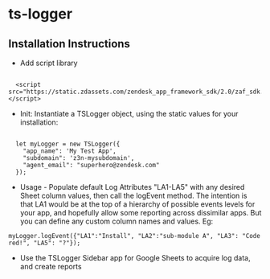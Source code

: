 # ts-logger
## Installation Instructions

- Add script library

```

  <script src="https://static.zdassets.com/zendesk_app_framework_sdk/2.0/zaf_sdk.min.js"></script>

```

- Init: Instantiate a TSLogger object, using the static values for your installation:

```

  let myLogger = new TSLogger({
    "app_name": 'My Test App',
    "subdomain": 'z3n-mysubdomain',
    "agent_email": "superhero@zendesk.com"
  });

```

- Usage - Populate default Log Attributes "LA1-LA5" with any desired Sheet column values, then call the logEvent method.
  The intention is that LA1 would be at the top of a hierarchy of possible events levels for your app, and hopefully allow some 
  reporting across dissimilar apps. But you can define any custom column names and values. Eg:

```
myLogger.logEvent({"LA1":"Install", "LA2":"sub-module A", "LA3": "Code red!", "LA5": "?"});

```
- Use the TSLogger Sidebar app for Google Sheets to acquire log data, and create reports
